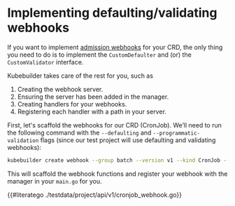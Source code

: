 # Implementing defaulting/validating webhooks

If you want to implement [admission webhooks](../reference/admission-webhook.md)
for your CRD, the only thing you need to do is to implement the `CustomDefaulter`
and (or) the `CustomValidator` interface.

Kubebuilder takes care of the rest for you, such as

1. Creating the webhook server.
1. Ensuring the server has been added in the manager.
1. Creating handlers for your webhooks.
1. Registering each handler with a path in your server.

First, let's scaffold the webhooks for our CRD (CronJob). We’ll need to run the following command with the `--defaulting` and `--programmatic-validation` flags (since our test project will use defaulting and validating webhooks):

```bash
kubebuilder create webhook --group batch --version v1 --kind CronJob --defaulting --programmatic-validation
```

This will scaffold the webhook functions and register your webhook with the manager in your `main.go` for you.

{{#literatego ./testdata/project/api/v1/cronjob_webhook.go}}
